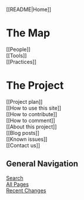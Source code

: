<!-- This comment is not rendered visibly to web.

Feel free to edit this page.

Please use these special conventions for Sidebar pages:

Use `# Headers` to separate sections.

Instead of bullet lists, use plain lines, with two space characters added to the end of lines. That makes a line break. (Otherwise, the lines will wrap onto one line.)
-->
#

[[README|Home]]  

# The Map

[[People]]  
[[Tools]]  
[[Practices]]  

# The Project

[[Project plan]]    
[[How to use this site]]  
[[How to contribute]]  
[[How to comment]]  
[[About this project]]  
[[Blog posts]]  
[[Known issues]]  
[[Contact us]]  

## General Navigation

[Search](/search.html)  
[All Pages](/all-pages.html)  
[Recent Changes](/recent-pages.html)
